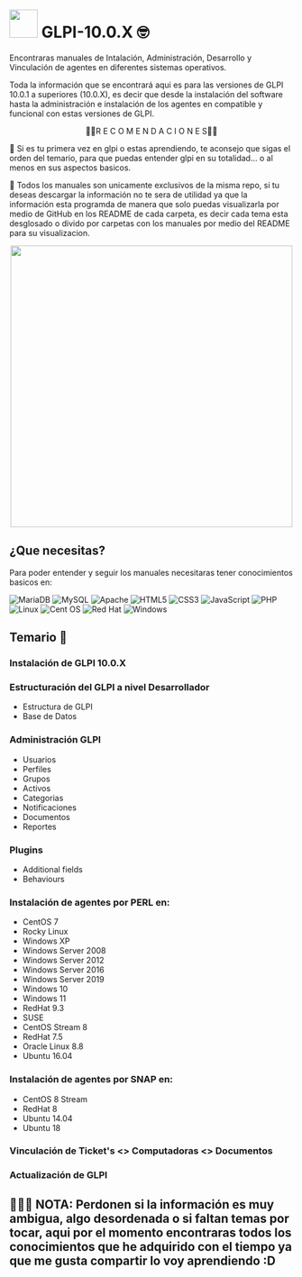# <img src="https://play-lh.googleusercontent.com/NAKibQ0iva_Zh4vB9-JbFcZOu_4NW-SsvNZeQFcOhiw3vBYYpkl_t88u8WASzkDR_Q" width="50"> GLPI-10.0.X 🤓
Encontraras manuales de Intalación, Administración, Desarrollo y Vinculación de agentes en diferentes sistemas operativos.

Toda la información que se encontrará aqui es para las versiones de GLPI 10.0.1 a superiores (10.0.X), es decir que desde la instalación del software hasta la administración e instalación de los agentes en compatible y funcional con estas versiones de GLPI.

<div id="header" align="center">
🚨🚨R E C O M E N D A C I O N E S🚨🚨
</div>


🚨 Si es tu primera vez en glpi o estas aprendiendo, te aconsejo que sigas el orden del temario, para que puedas entender glpi en su totalidad... o al menos en sus aspectos basicos.

🚨 Todos los manuales son unicamente exclusivos de la misma repo, si tu deseas descargar la información no te sera de utilidad ya que la información esta programda de manera que solo puedas visualizarla por medio de GitHub en los README de cada carpeta, es decir cada tema esta desglosado o divido por carpetas con los manuales por medio del README para su visualizacion.

<div id="header" align="center">
<img src="https://inforges.es/wp-content/uploads/2022/08/glpi.webp" width="500">
</div>

## ¿Que necesitas?
Para poder entender y seguir los manuales necesitaras tener conocimientos basicos en:

![MariaDB](https://img.shields.io/badge/MariaDB-003545?style=for-the-badge&logo=mariadb&logoColor=white)
![MySQL](https://img.shields.io/badge/mysql-4479A1.svg?style=for-the-badge&logo=mysql&logoColor=white)
![Apache](https://img.shields.io/badge/apache-%23D42029.svg?style=for-the-badge&logo=apache&logoColor=white)
![HTML5](https://img.shields.io/badge/html5-%23E34F26.svg?style=for-the-badge&logo=html5&logoColor=white)
![CSS3](https://img.shields.io/badge/css3-%231572B6.svg?style=for-the-badge&logo=css3&logoColor=white)
![JavaScript](https://img.shields.io/badge/javascript-%23323330.svg?style=for-the-badge&logo=javascript&logoColor=%23F7DF1E)
![PHP](https://img.shields.io/badge/php-%23777BB4.svg?style=for-the-badge&logo=php&logoColor=white)
![Linux](https://img.shields.io/badge/Linux-FCC624?style=for-the-badge&logo=linux&logoColor=black)
![Cent OS](https://img.shields.io/badge/cent%20os-002260?style=for-the-badge&logo=centos&logoColor=F0F0F0)
![Red Hat](https://img.shields.io/badge/Red%20Hat-EE0000?style=for-the-badge&logo=redhat&logoColor=white)
![Windows](https://img.shields.io/badge/Windows-0078D6?style=for-the-badge&logo=windows&logoColor=white)

## Temario 📃

### Instalación de GLPI 10.0.X
### Estructuración del GLPI a nivel Desarrollador 
- Estructura de GLPI
- Base de Datos
### Administración GLPI
- Usuarios
- Perfiles
- Grupos
- Activos
- Categorias
- Notificaciones
- Documentos
- Reportes
### Plugins
- Additional fields
- Behaviours
### Instalación de agentes por PERL en:
- CentOS 7
- Rocky Linux
- Windows XP
- Windows Server 2008
- Windows Server 2012
- Windows Server 2016
- Windows Server 2019
- Windows 10
- Windows 11
- RedHat 9.3
- SUSE
- CentOS Stream 8
- RedHat 7.5
- Oracle Linux 8.8
- Ubuntu 16.04
### Instalación de agentes por SNAP en:
- CentOS 8 Stream
- RedHat 8
- Ubuntu 14.04
- Ubuntu 18
### Vinculación de Ticket's <> Computadoras <> Documentos
### Actualización de GLPI



## 🚨🚨🚨 NOTA: Perdonen si la información es muy ambigua, algo desordenada o si faltan temas por tocar, aqui por el momento encontraras todos los conocimientos que he adquirido con el tiempo ya que me gusta compartir lo voy aprendiendo :D
